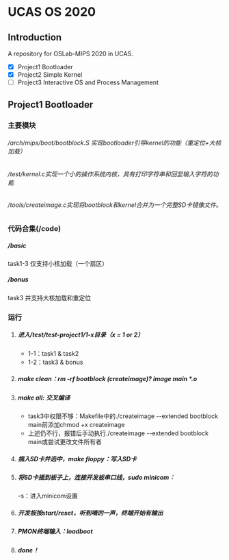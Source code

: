 # UCAS OS 2020

## Introduction

A repository for OSLab-MIPS 2020 in UCAS.

- [x] Project1 Bootloader
- [x] Project2 Simple Kernel
- [ ] Project3 Interactive OS and Process Management

## Project1 Bootloader

### 主要模块

###### /arch/mips/boot/bootblock.S 实现bootloader引导kernel的功能（重定位+大核加载）

###### /test/kernel.c实现一个小的操作系统内核，具有打印字符串和回显输入字符的功能

###### /tools/createimage.c实现将bootblock和kernel合并为一个完整SD卡镜像文件。

### 代码合集(/code)

##### /basic

task1-3 仅支持小核加载（一个扇区）

##### /bonus

task3 并支持大核加载和重定位

### 运行

1. ##### 进入/test/test-project1/1-x目录（x = 1 or 2）

    - 1-1：task1 & task2
    - 1-2：task3 & bonus

2. ##### make clean：rm -rf bootblock (createimage)? image main *.o

3. ##### make all: 交叉编译

    - task3中权限不够：Makefile中的./createimage --extended bootblock main前添加chmod +x createimage
    - 上述仍不行，报错后手动执行./createimage --extended bootblock main或尝试更改文件所有者

4. ##### 插入SD卡并选中，make floppy：写入SD卡

5. ##### 将SD卡插到板子上，连接开发板串口线，sudo minicom：

    -s：进入minicom设置

6. ##### 开发板按start/reset，听到嘀的一声，终端开始有输出

7. ##### PMON终端输入：loadboot

8. ##### done！

